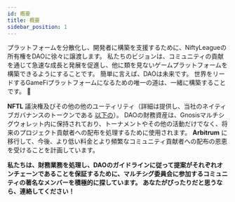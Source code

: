 ```yaml
---
id: 概要
title: 概要
sidebar_position: 1
---
```


プラットフォームを分散化し、開発者に構築を支援するために、NiftyLeagueの所有権をDAOに徐々に譲渡します。 私たちのビジョンは、コミュニティの貢献を通じて急速な成長と発展を促進し、他に類を見ないゲームプラットフォームを構築できるようにすることです。 簡単に言えば、DAOは未来です。 世界をリードするGameFiプラットフォームになるための唯一の道は、一緒に構築することです。 💜

**NFTL** 議決権及びその他の他のユーティリティ（詳細は提供し、当社のネイティブガバナンスのトークンである [以下の](https://nifty-league.com/about#nftl)）。 DAOの財務資産は、Gnosisマルチシグウォレット内に保持されており、トーナメントやその他の活動だけでなく、将来のプロジェクト貢献者への配布を処理するために使用されます。 **Arbitrum** に移行して、今後、より低い料金とより頻繁なコミュニティ貢献者への配布の恩恵を受けることを計画しています。

**私たちは、財務業務を処理し、DAOのガイドラインに従って提案がそれぞれオンチェーンであることを保証するために、マルチシグ委員会に参加するコミュニティの著名なメンバーを積極的に探しています。 あなたがぴったりだと思うなら、連絡してください！**
